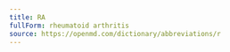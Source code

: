 ```yaml
---
title: RA
fullForm: rheumatoid arthritis
source: https://openmd.com/dictionary/abbreviations/r
---
```


